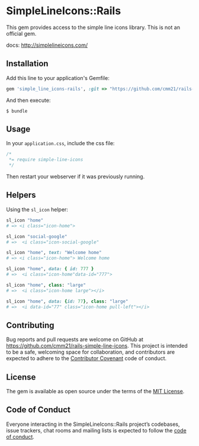 # SimpleLineIcons::Rails

This gem provides access to the simple line icons library. This is not an official gem.

docs: http://simplelineicons.com/

## Installation

Add this line to your application's Gemfile:

```ruby
gem 'simple_line_icons-rails', :git => "https://github.com/cmm21/rails-simple-line-icons.git"
```

And then execute:

    $ bundle

## Usage


In your `application.css`, include the css file:

```css
/*
 *= require simple-line-icons
 */
```
Then restart your webserver if it was previously running.

## Helpers

Using the `sl_icon` helper: 
```ruby
sl_icon "home"
# => <i class="icon-home">
```

```ruby
sl_icon "social-google"
# =>  <i class="icon-social-google"

sl_icon "home", text: "Welcome home" 
# => <i class="icon-home"> Welcome home

sl_icon "home", data: { id: 777 } 
# =>  <i class="icon-home"data-id="777">

sl_icon "home", class: "large"
# =>  <i class="icon-home large"></i>

sl_icon "home", data: {id: 77}, class: "large"
# =>  <i data-id="77" class="icon-home pull-left"></i>
```

## Contributing

Bug reports and pull requests are welcome on GitHub at https://github.com/cmm21/rails-simple-line-icons. This project is intended to be a safe, welcoming space for collaboration, and contributors are expected to adhere to the [Contributor Covenant](http://contributor-covenant.org) code of conduct.

## License

The gem is available as open source under the terms of the [MIT License](http://opensource.org/licenses/MIT).

## Code of Conduct

Everyone interacting in the SimpleLineIcons::Rails project’s codebases, issue trackers, chat rooms and mailing lists is expected to follow the [code of conduct](https://github.com/[USERNAME]/simple_line_icons-rails/blob/master/CODE_OF_CONDUCT.md).
